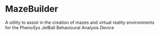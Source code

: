MazeBuilder
===========

A utility to assist in the creation of mazes and virtual reality environments for the PhenoSys JetBall Behavioural Analysis Device
